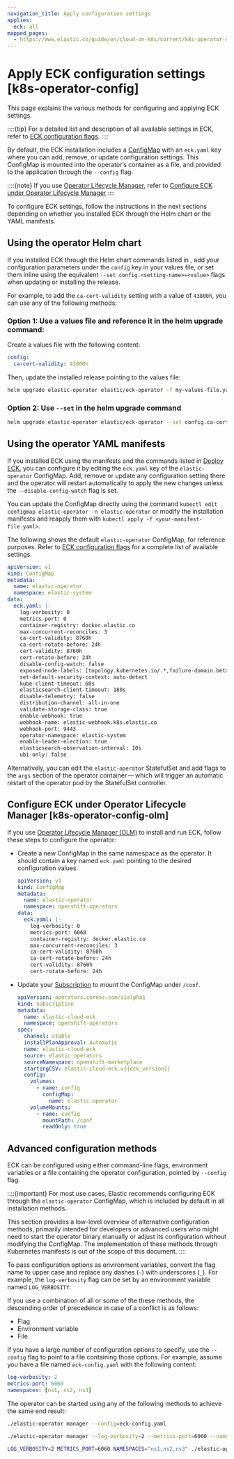```yaml
---
navigation_title: Apply configuration settings
applies:
  eck: all
mapped_pages:
  - https://www.elastic.co/guide/en/cloud-on-k8s/current/k8s-operator-config.html
---
```


# Apply ECK configuration settings [k8s-operator-config]

This page explains the various methods for configuring and applying ECK settings.

::::{tip}
For a detailed list and description of all available settings in ECK, refer to [ECK configuration flags](asciidocalypse://docs/cloud-on-k8s/docs/reference/cloud/cloud-on-k8s/eck-configuration-flags.md).
::::

By default, the ECK installation includes a [ConfigMap](https://kubernetes.io/docs/concepts/configuration/configmap/) with an `eck.yaml` key where you can add, remove, or update configuration settings. This ConfigMap is mounted into the operator’s container as a file, and provided to the application through the `--config` flag.

::::{note}
If you use [Operator Lifecycle Manager](https://github.com/operator-framework/operator-lifecycle-manager), refer to [Configure ECK under Operator Lifecycle Manager](#k8s-operator-config-olm)
::::

To configure ECK settings, follow the instructions in the next sections depending on whether you installed ECK through the Helm chart or the YAML manifests.

## Using the operator Helm chart

If you installed ECK through the Helm chart commands listed in [](./install-using-helm-chart.md), add your configuration parameters under the `config` key in your values file, or set them inline using the equivalent `--set config.<setting-name>=<value>` flags when updating or installing the release.

For example, to add the `ca-cert-validity` setting with a value of `43800h`, you can use any of the following methods:

### Option 1: Use a values file and reference it in the helm upgrade command:

Create a values file with the following content:

```yaml
config:
  ca-cert-validity: 43800h
```

Then, update the installed release pointing to the values file:

```sh
helm upgrade elastic-operator elastic/eck-operator -f my-values-file.yaml -n elastic-system
```

### Option 2: Use `--set` in the helm upgrade command

```sh
helm upgrade elastic-operator elastic/eck-operator --set config.ca-cert-validity=43800h -n elastic-system
```

## Using the operator YAML manifests

If you installed ECK using the manifests and the commands listed in [Deploy ECK](./install-using-yaml-manifest-quickstart.md), you can configure it by editing the `eck.yaml` key of the `elastic-operator` ConfigMap. Add, remove or update any configuration setting there and the operator will restart automatically to apply the new changes unless the `--disable-config-watch` flag is set.

You can update the ConfigMap directly using the command `kubectl edit configmap elastic-operator -n elastic-operator` or modify the installation manifests and reapply them with `kubectl apply -f <your-manifest-file.yaml>`.

The following shows the default `elastic-operator` ConfigMap, for reference purposes. Refer to [ECK configuration flags](asciidocalypse://docs/cloud-on-k8s/docs/reference/cloud/cloud-on-k8s/eck-configuration-flags.md) for a complete list of available settings.

```yaml
apiVersion: v1
kind: ConfigMap
metadata:
  name: elastic-operator
  namespace: elastic-system
data:
  eck.yaml: |-
    log-verbosity: 0
    metrics-port: 0
    container-registry: docker.elastic.co
    max-concurrent-reconciles: 3
    ca-cert-validity: 8760h
    ca-cert-rotate-before: 24h
    cert-validity: 8760h
    cert-rotate-before: 24h
    disable-config-watch: false
    exposed-node-labels: [topology.kubernetes.io/.*,failure-domain.beta.kubernetes.io/.*]
    set-default-security-context: auto-detect
    kube-client-timeout: 60s
    elasticsearch-client-timeout: 180s
    disable-telemetry: false
    distribution-channel: all-in-one
    validate-storage-class: true
    enable-webhook: true
    webhook-name: elastic-webhook.k8s.elastic.co
    webhook-port: 9443
    operator-namespace: elastic-system
    enable-leader-election: true
    elasticsearch-observation-interval: 10s
    ubi-only: false
```

Alternatively, you can edit the `elastic-operator` StatefulSet and add flags to the `args` section of the operator container — which will trigger an automatic restart of the operator pod by the StatefulSet controller.

## Configure ECK under Operator Lifecycle Manager [k8s-operator-config-olm]

If you use [Operator Lifecycle Manager (OLM)](https://github.com/operator-framework/operator-lifecycle-manager) to install and run ECK, follow these steps to configure the operator:

* Create a new ConfigMap in the same namespace as the operator. It should contain a key named `eck.yaml` pointing to the desired configuration values.

    ```yaml
    apiVersion: v1
    kind: ConfigMap
    metadata:
      name: elastic-operator
      namespace: openshift-operators
    data:
      eck.yaml: |-
        log-verbosity: 0
        metrics-port: 6060
        container-registry: docker.elastic.co
        max-concurrent-reconciles: 3
        ca-cert-validity: 8760h
        ca-cert-rotate-before: 24h
        cert-validity: 8760h
        cert-rotate-before: 24h
    ```

* Update your [Subscription](https://github.com/operator-framework/operator-lifecycle-manager/blob/master/doc/design/subscription-config.md) to mount the ConfigMap under `/conf`.

    ```yaml
    apiVersion: operators.coreos.com/v1alpha1
    kind: Subscription
    metadata:
      name: elastic-cloud-eck
      namespace: openshift-operators
    spec:
      channel: stable
      installPlanApproval: Automatic
      name: elastic-cloud-eck
      source: elastic-operators
      sourceNamespace: openshift-marketplace
      startingCSV: elastic-cloud-eck.v{{eck_version}}
      config:
        volumes:
          - name: config
            configMap:
              name: elastic-operator
        volumeMounts:
          - name: config
            mountPath: /conf
            readOnly: true
    ```

## Advanced configuration methods

ECK can be configured using either command-line flags, environment variables or a file containing the operator configuration, pointed by `--config` flag.

::::{important}
For most use cases, Elastic recommends configuring ECK through the `elastic-operator` ConfigMap, which is included by default in all installation methods.

This section provides a low-level overview of alternative configuration methods, primarily intended for developers or advanced users who might need to start the operator binary manually or adjust its configuration without modifying the ConfigMap. The implementation of these methods through Kubernetes manifests is out of the scope of this document.
::::

To pass configuration options as environment variables, convert the flag name to upper case and replace any dashes (`-`) with underscores (`_`). For example, the `log-verbosity` flag can be set by an environment variable named `LOG_VERBOSITY`.

If you use a combination of all or some of the these methods, the descending order of precedence in case of a conflict is as follows:

* Flag
* Environment variable
* File

If you have a large number of configuration options to specify, use the `--config` flag to point to a file containing those options. For example, assume you have a file named `eck-config.yaml` with the following content:

```yaml
log-verbosity: 2
metrics-port: 6060
namespaces: [ns1, ns2, ns3]
```

The operator can be started using any of the following methods to achieve the same end result:

```sh
./elastic-operator manager --config=eck-config.yaml
```

```sh
./elastic-operator manager --log-verbosity=2 --metrics-port=6060 --namespaces=ns1,ns2,ns3
```

```sh
LOG_VERBOSITY=2 METRICS_PORT=6060 NAMESPACES="ns1,ns2,ns3" ./elastic-operator manager
```
